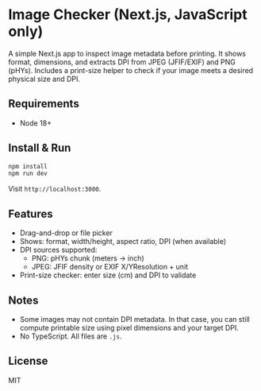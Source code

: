 # Image Checker (Next.js, JavaScript only)

A simple Next.js app to inspect image metadata before printing. It shows format, dimensions, and extracts DPI from JPEG (JFIF/EXIF) and PNG (pHYs). Includes a print-size helper to check if your image meets a desired physical size and DPI.

## Requirements
- Node 18+

## Install & Run
```bash
npm install
npm run dev
```
Visit `http://localhost:3000`.

## Features
- Drag-and-drop or file picker
- Shows: format, width/height, aspect ratio, DPI (when available)
- DPI sources supported:
  - PNG: pHYs chunk (meters -> inch)
  - JPEG: JFIF density or EXIF X/YResolution + unit
- Print-size checker: enter size (cm) and DPI to validate

## Notes
- Some images may not contain DPI metadata. In that case, you can still compute printable size using pixel dimensions and your target DPI.
- No TypeScript. All files are `.js`.

## License
MIT
